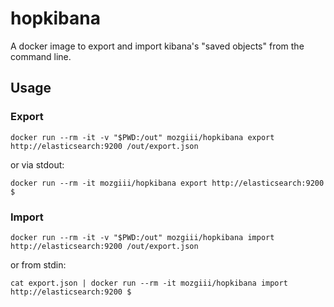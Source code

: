 # hopkibana

A docker image to export and import kibana's "saved objects" from the command line.

## Usage

### Export

```shell
docker run --rm -it -v "$PWD:/out" mozgiii/hopkibana export http://elasticsearch:9200 /out/export.json
```

or via stdout:

```shell
docker run --rm -it mozgiii/hopkibana export http://elasticsearch:9200 $
```

### Import

```shell
docker run --rm -it -v "$PWD:/out" mozgiii/hopkibana import http://elasticsearch:9200 /out/export.json
```

or from stdin:

```shell
cat export.json | docker run --rm -it mozgiii/hopkibana import http://elasticsearch:9200 $
```
